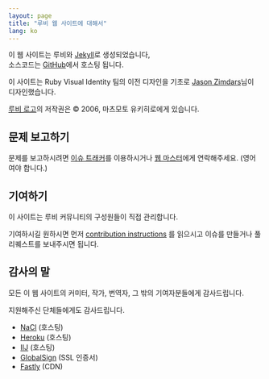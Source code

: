 ```yaml
---
layout: page
title: "루비 웹 사이트에 대해서"
lang: ko
---
```


이 웹 사이트는 루비와 [Jekyll][jekyll]로 생성되었습니다,<br>
소스코드는 [GitHub][github-repo]에서 호스팅 됩니다.

이 사이트는 Ruby Visual Identity 팀의 이전 디자인을 기초로
[Jason Zimdars][jzimdars]님이 디자인했습니다.

[루비 로고][logo]의 저작권은 &copy; 2006, 마츠모토
유키히로에게 있습니다.


## 문제 보고하기 ##

문제를 보고하시려면 [이슈 트래커][github-issues]를
이용하시거나 [웹 마스터][webmaster]에게 연락해주세요.
(영어여야 합니다.)


## 기여하기 ##

이 사이트는 루비 커뮤니티의 구성원들이 직접 관리합니다.

기여하시길 원하시면 먼저 [contribution instructions][github-wiki]
를 읽으시고 이슈를 만들거나 풀 리퀘스트를 보내주시면 됩니다.


## 감사의 말 ##

모든 이 웹 사이트의 커미터, 작가, 번역자, 그 밖의 기여자분들에게
감사드립니다.

지원해주신 단체들에게도 감사드립니다.

 * [NaCl][nacl] (호스팅)
 * [Heroku][heroku] (호스팅)
 * [IIJ][iij] (호스팅)
 * [GlobalSign][globalsign] (SSL 인증서)
 * [Fastly][fastly] (CDN)


[logo]: /ko/about/logo/
[webmaster]: mailto:webmaster@ruby-lang.org
[jekyll]: http://www.jekyllrb.com/
[jzimdars]: http://twitter.com/jz
[github-repo]: https://github.com/ruby/www.ruby-lang.org/
[github-issues]: https://github.com/ruby/www.ruby-lang.org/issues
[github-wiki]: https://github.com/ruby/www.ruby-lang.org/wiki
[nacl]: http://www.netlab.jp
[heroku]: https://www.heroku.com/
[iij]: http://www.iij.ad.jp
[globalsign]: https://www.globalsign.com
[fastly]: http://www.fastly.com
